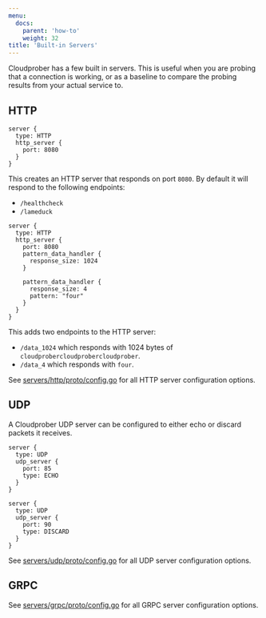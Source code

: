 ```yaml
---
menu:
  docs:
    parent: 'how-to'
    weight: 32
title: 'Built-in Servers'
---
```


Cloudprober has a few built in servers. This is useful when you are probing that
a connection is working, or as a baseline to compare the probing results from
your actual service to.

## HTTP

```shell
server {
  type: HTTP
  http_server {
    port: 8080
  }
}
```

This creates an HTTP server that responds on port `8080`. By default it will
respond to the following endpoints:

- `/healthcheck`
- `/lameduck`

```shell
server {
  type: HTTP
  http_server {
    port: 8080
    pattern_data_handler {
      response_size: 1024
    }

    pattern_data_handler {
      response_size: 4
      pattern: "four"
    }
  }
}
```

This adds two endpoints to the HTTP server:

- `/data_1024` which responds with 1024 bytes of
  `cloudprobercloudprobercloudprober`.
- `/data_4` which responds with `four`.

See
[servers/http/proto/config.go](https://github.com/cloudprober/cloudprober/blob/master/servers/http/proto/config.proto)
for all HTTP server configuration options.

## UDP

A Cloudprober UDP server can be configured to either echo or discard packets it
receives.

```shell
server {
  type: UDP
  udp_server {
    port: 85
    type: ECHO
  }
}

server {
  type: UDP
  udp_server {
    port: 90
    type: DISCARD
  }
}
```

See
[servers/udp/proto/config.go](https://github.com/cloudprober/cloudprober/blob/master/servers/udp/proto/config.proto)
for all UDP server configuration options.

## GRPC

See
[servers/grpc/proto/config.go](https://github.com/cloudprober/cloudprober/blob/master/servers/grpc/proto/config.proto)
for all GRPC server configuration options.
